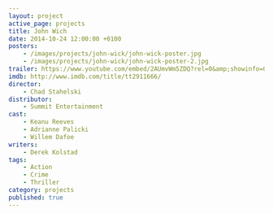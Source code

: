 ```yaml
---
layout: project
active_page: projects
title: John Wich
date: 2014-10-24 12:00:00 +0100
posters:
    - /images/projects/john-wick/john-wick-poster.jpg
    - /images/projects/john-wick/john-wick-poster-2.jpg
trailer: https://www.youtube.com/embed/2AUmvWm5ZDQ?rel=0&amp;showinfo=0
imdb: http://www.imdb.com/title/tt2911666/
director:
    - Chad Stahelski
distributor:
    - Summit Entertainment
cast:
    - Keanu Reeves
    - Adrianne Palicki
    - Willem Dafoe
writers:
    - Derek Kolstad
tags:
    - Action
    - Crime
    - Thriller
category: projects
published: true
---
```

